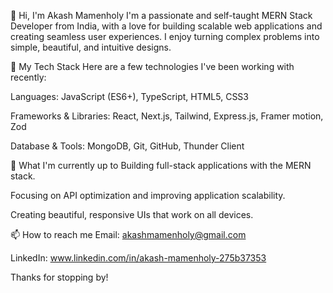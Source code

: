 👋 Hi, I'm Akash Mamenholy
I'm a passionate and self-taught MERN Stack Developer from India, with a love for building scalable web applications and creating seamless user experiences. I enjoy turning complex problems into simple, beautiful, and intuitive designs.

🚀 My Tech Stack
Here are a few technologies I've been working with recently:

Languages: JavaScript (ES6+), TypeScript, HTML5, CSS3 

Frameworks & Libraries: React, Next.js, Tailwind, Express.js, Framer motion, Zod 

Database & Tools: MongoDB, Git, GitHub, Thunder Client 

🌱 What I'm currently up to
Building full-stack applications with the MERN stack.

Focusing on API optimization and improving application scalability.

Creating beautiful, responsive UIs that work on all devices.

📫 How to reach me
Email: akashmamenholy@gmail.com

LinkedIn: www.linkedin.com/in/akash-mamenholy-275b37353

Thanks for stopping by!
